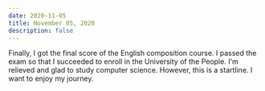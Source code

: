 ```yaml
---
date: 2020-11-05
title: November 05, 2020
description: false
---
```


Finally, I got the final score of the English composition course. I passed the exam so that I succeeded to enroll in the University of the People. I'm relieved and glad to study computer science. However, this is a startline. I want to enjoy my journey.

